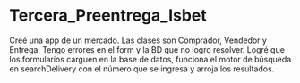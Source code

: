 # Tercera_Preentrega_Isbet
Creé una app de un mercado. 
Las clases son Comprador, Vendedor y Entrega.
Tengo errores en el form y la BD que no logro resolver. 
Logré que los formularios carguen en la base de datos, funciona el motor de búsqueda en searchDelivery con el número que se ingresa y arroja los resultados. 